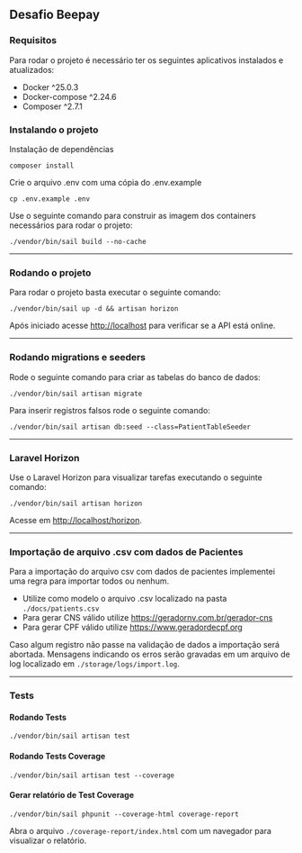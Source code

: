 ## Desafio Beepay

### Requisitos 

Para rodar o projeto é necessário ter os seguintes aplicativos instalados e atualizados:
- Docker ^25.0.3
- Docker-compose ^2.24.6
- Composer ^2.7.1

### Instalando o projeto

Instalação de dependências
```
composer install
```

Crie o arquivo .env com uma cópia do .env.example
```
cp .env.example .env
```

Use o seguinte comando para construir as imagem dos containers necessários para rodar o projeto:
```
./vendor/bin/sail build --no-cache
```
___
### Rodando o projeto

Para rodar o projeto basta executar o seguinte comando:
```
./vendor/bin/sail up -d && artisan horizon
```
Após iniciado acesse [http://localhost]() para verificar se a API está online.
___
### Rodando migrations e seeders

Rode o seguinte comando para criar as tabelas do banco de dados:
```
./vendor/bin/sail artisan migrate
```
Para inserir registros falsos rode o seguinte comando:
```
./vendor/bin/sail artisan db:seed --class=PatientTableSeeder
```
____

### Laravel Horizon

Use o Laravel Horizon para visualizar tarefas executando o seguinte comando:
```
./vendor/bin/sail artisan horizon
```
Acesse em [http://localhost/horizon]().
___

### Importação de arquivo .csv com dados de Pacientes

Para a importação do arquivo csv com dados de pacientes implementei uma regra para importar todos ou nenhum.

- Utilize como modelo o arquivo .csv localizado na pasta ``./docs/patients.csv``
- Para gerar CNS válido utilize https://geradornv.com.br/gerador-cns
- Para gerar CPF válido utilize https://www.geradordecpf.org

Caso algum registro não passe na validação de dados a importação será abortada.
Mensagens indicando os erros serão gravadas em um arquivo de log localizado em ``./storage/logs/import.log``.

___

### Tests

#### Rodando Tests

```
./vendor/bin/sail artisan test
```

#### Rodando Tests Coverage

```
./vendor/bin/sail artisan test --coverage
```

#### Gerar relatório de Test Coverage
```
./vendor/bin/sail phpunit --coverage-html coverage-report
```

Abra o arquivo ```./coverage-report/index.html``` com um navegador para visualizar o relatório.
